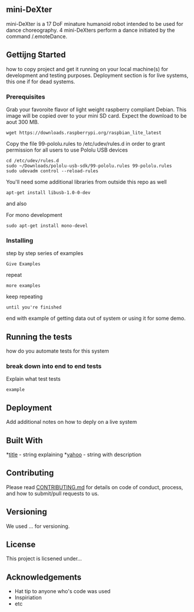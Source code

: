 ## mini-DeXter

mini-DeXter is a 17 DoF minature humanoid robot intended to be used for dance choreography. 4 mini-DeXters perform a dance initiated by the command /.emoteDance.
## Gettijng Started

how to copy project and get it running on your local machine(s) for development
and testing purposes. Deployment section is for live systems, this one if for
dead systems.

### Prerequisites
Grab your favoroite flavor of light weight raspberry compliant Debian.
This image will be copied over to your mini SD card. Expect the download to be
aout 300 MB.

```
wget https://downloads.raspberrypi.org/raspbian_lite_latest
```

Copy the file 99-pololu.rules to /etc/udev/rules.d in order to grant permission
for all users to use Pololu USB devices
```
cd /etc/udev/rules.d
sudo ~/Downloads/pololu-usb-sdk/99-pololu.rules 99-pololu.rules
sudo udevadm control --reload-rules
```
You'll need some additional libraries from outside this repo as well

```
apt-get install libusb-1.0-0-dev
```

and also

For mono development

```
sudo apt-get install mono-devel
```

### Installing
step by step series of examples
```
Give Examples
```
repeat

```
more examples
```
keep repeating
```
until you're finished
```
end with example of getting data out of system or using it for some demo.

## Running the tests
how do you automate tests for this system

### break down into end to end tests
Explain what test tests
```
example
```

## Deployment
Add additional notes on how to deply on a live system
## Built With

*[title](www.google.com) - string explaining
*[yahoo](www.yahoo.com) - string with description

## Contributing
Please read [CONTRIBUTING.md](www.google.com) for details on code of conduct,
process, and how to submit/pull requests to us.

## Versioning

We used ... for versioning.

## License
This project is licsened under...

## Acknowledgements
* Hat tip to anyone who's code was used
* Inspiriation
* etc

